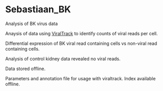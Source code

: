 # Sebastiaan_BK
Analysis of BK virus data

Anaysis of data using [ViralTrack](https://github.com/elliefewings/viraltrack) to identify counts of viral reads per cell.

Differential expression of BK viral read containing cells vs non-viral read containing cells.

Analysis of control kidney data revealed no viral reads.

Data stored offline.

Parameters and annotation file for usage with viraltrack. Index available offline.
